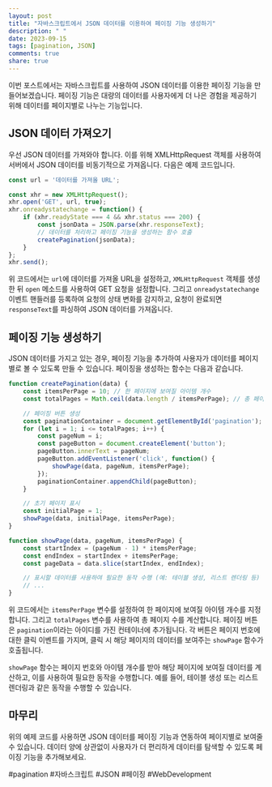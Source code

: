 ```yaml
---
layout: post
title: "자바스크립트에서 JSON 데이터를 이용하여 페이징 기능 생성하기"
description: " "
date: 2023-09-15
tags: [pagination, JSON]
comments: true
share: true
---
```


이번 포스트에서는 자바스크립트를 사용하여 JSON 데이터를 이용한 페이징 기능을 만들어보겠습니다. 페이징 기능은 대량의 데이터를 사용자에게 더 나은 경험을 제공하기 위해 데이터를 페이지별로 나누는 기능입니다.

## JSON 데이터 가져오기

우선 JSON 데이터를 가져와야 합니다. 이를 위해 XMLHttpRequest 객체를 사용하여 서버에서 JSON 데이터를 비동기적으로 가져옵니다. 다음은 예제 코드입니다.

```javascript
const url = '데이터를 가져올 URL';

const xhr = new XMLHttpRequest();
xhr.open('GET', url, true);
xhr.onreadystatechange = function() {
    if (xhr.readyState === 4 && xhr.status === 200) {
        const jsonData = JSON.parse(xhr.responseText);
        // 데이터를 처리하고 페이징 기능을 생성하는 함수 호출
        createPagination(jsonData);
    }
};
xhr.send();
```

위 코드에서는 `url`에 데이터를 가져올 URL을 설정하고, `XMLHttpRequest` 객체를 생성한 뒤 `open` 메소드를 사용하여 GET 요청을 설정합니다. 그리고 `onreadystatechange` 이벤트 핸들러를 등록하여 요청의 상태 변화를 감지하고, 요청이 완료되면 `responseText`를 파싱하여 JSON 데이터를 가져옵니다.

## 페이징 기능 생성하기

JSON 데이터를 가지고 있는 경우, 페이징 기능을 추가하여 사용자가 데이터를 페이지별로 볼 수 있도록 만들 수 있습니다. 페이징을 생성하는 함수는 다음과 같습니다.

```javascript
function createPagination(data) {
    const itemsPerPage = 10; // 한 페이지에 보여질 아이템 개수
    const totalPages = Math.ceil(data.length / itemsPerPage); // 총 페이지 수

    // 페이징 버튼 생성
    const paginationContainer = document.getElementById('pagination');
    for (let i = 1; i <= totalPages; i++) {
        const pageNum = i;
        const pageButton = document.createElement('button');
        pageButton.innerText = pageNum;
        pageButton.addEventListener('click', function() {
            showPage(data, pageNum, itemsPerPage);
        });
        paginationContainer.appendChild(pageButton);
    }

    // 초기 페이지 표시
    const initialPage = 1;
    showPage(data, initialPage, itemsPerPage);
}

function showPage(data, pageNum, itemsPerPage) {
    const startIndex = (pageNum - 1) * itemsPerPage;
    const endIndex = startIndex + itemsPerPage;
    const pageData = data.slice(startIndex, endIndex);

    // 표시할 데이터를 사용하여 필요한 동작 수행 (예: 테이블 생성, 리스트 렌더링 등)
    // ...
}
```

위 코드에서는 `itemsPerPage` 변수를 설정하여 한 페이지에 보여질 아이템 개수를 지정합니다. 그리고 `totalPages` 변수를 사용하여 총 페이지 수를 계산합니다. 페이징 버튼은 `pagination`이라는 아이디를 가진 컨테이너에 추가됩니다. 각 버튼은 페이지 번호에 대한 클릭 이벤트를 가지며, 클릭 시 해당 페이지의 데이터를 보여주는 `showPage` 함수가 호출됩니다.

`showPage` 함수는 페이지 번호와 아이템 개수를 받아 해당 페이지에 보여질 데이터를 계산하고, 이를 사용하여 필요한 동작을 수행합니다. 예를 들어, 테이블 생성 또는 리스트 렌더링과 같은 동작을 수행할 수 있습니다.

## 마무리

위의 예제 코드를 사용하면 JSON 데이터를 페이징 기능과 연동하여 페이지별로 보여줄 수 있습니다. 데이터 양에 상관없이 사용자가 더 편리하게 데이터를 탐색할 수 있도록 페이징 기능을 추가해보세요.

#pagination #자바스크립트 #JSON #페이징 #WebDevelopment